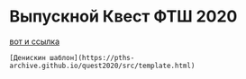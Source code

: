# Выпускной Квест ФТШ 2020

[вот и ссылка](https://pths-archive.github.io/quest2020/src)

`[Денискин шаблон](https://pths-archive.github.io/quest2020/src/template.html)`
